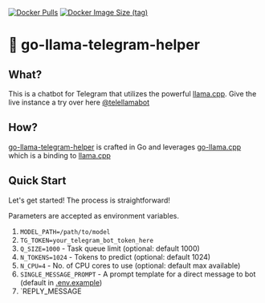[![Docker Pulls](https://img.shields.io/docker/pulls/tartown/go-llama-telegram-helper)](https://hub.docker.com/r/tartown/go-llama-telegram-helper)
[![Docker Image Size (tag)](https://img.shields.io/docker/image-size/tartown/go-llama-telegram-helper/latest)](https://hub.docker.com/r/tartown/go-llama-telegram-helper)

# 🦙 go-llama-telegram-helper

## What?
This is a chatbot for Telegram that utilizes the powerful [llama.cpp](https://github.com/ggerganov/llama.cpp). Give the live instance a try over here [@telellamabot](https://t.me/telellamabot)

## How?
[go-llama-telegram-helper](https://github.com/tartown/go-llama-telegram-helper) is crafted in Go and leverages [go-llama.cpp](https://github.com/go-skynet/go-llama.cpp) which is a binding to [llama.cpp](https://github.com/ggerganov/llama.cpp)

## Quick Start
Let's get started! The process is straightforward!

Parameters are accepted as environment variables.

1. `MODEL_PATH=/path/to/model`
2. `TG_TOKEN=your_telegram_bot_token_here`
3. `Q_SIZE=1000` - Task queue limit (optional: default 1000)
4. `N_TOKENS=1024` - Tokens to predict (optional: default 1024)
5. `N_CPU=4` - No. of CPU cores to use (optional: default max available)
6. `SINGLE_MESSAGE_PROMPT` - A prompt template for a direct message to bot (default in [.env.example](.env.example))
7. `REPLY_MESSAGE